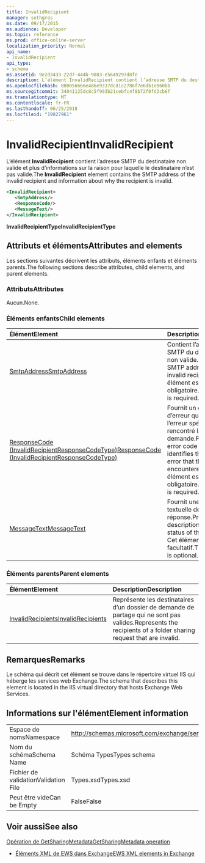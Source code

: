 ```yaml
---
title: InvalidRecipient
manager: sethgros
ms.date: 09/17/2015
ms.audience: Developer
ms.topic: reference
ms.prod: office-online-server
localization_priority: Normal
api_name:
- InvalidRecipient
api_type:
- schema
ms.assetid: 9e2d3433-22d7-444b-9883-e5649297d8fe
description: L’élément InvalidRecipient contient l’adresse SMTP du destinataire non valide et plus d’informations sur la raison pour laquelle le destinataire n’est pas valide.
ms.openlocfilehash: 800056666e486e9337dcd1c2786f7e6db1e060bb
ms.sourcegitcommit: 34041125dc8c5f993b21cebfc4f8b72f0fd2cb6f
ms.translationtype: MT
ms.contentlocale: fr-FR
ms.lasthandoff: 06/25/2018
ms.locfileid: "19827961"
---
```

# <a name="invalidrecipient"></a><span data-ttu-id="03f64-103">InvalidRecipient</span><span class="sxs-lookup"><span data-stu-id="03f64-103">InvalidRecipient</span></span>

<span data-ttu-id="03f64-104">L’élément **InvalidRecipient** contient l’adresse SMTP du destinataire non valide et plus d’informations sur la raison pour laquelle le destinataire n’est pas valide.</span><span class="sxs-lookup"><span data-stu-id="03f64-104">The **InvalidRecipient** element contains the SMTP address of the invalid recipient and information about why the recipient is invalid.</span></span> 
  
```XML
<InvalidRecipient>
   <SmtpAddress/>
   <ResponseCode/>
   <MessageText/>
</InvalidRecipient>

```

 <span data-ttu-id="03f64-105">**InvalidRecipientType**</span><span class="sxs-lookup"><span data-stu-id="03f64-105">**InvalidRecipientType**</span></span>
## <a name="attributes-and-elements"></a><span data-ttu-id="03f64-106">Attributs et éléments</span><span class="sxs-lookup"><span data-stu-id="03f64-106">Attributes and elements</span></span>

<span data-ttu-id="03f64-107">Les sections suivantes décrivent les attributs, éléments enfants et éléments parents.</span><span class="sxs-lookup"><span data-stu-id="03f64-107">The following sections describe attributes, child elements, and parent elements.</span></span>
  
### <a name="attributes"></a><span data-ttu-id="03f64-108">Attributs</span><span class="sxs-lookup"><span data-stu-id="03f64-108">Attributes</span></span>

<span data-ttu-id="03f64-109">Aucun.</span><span class="sxs-lookup"><span data-stu-id="03f64-109">None.</span></span>
  
### <a name="child-elements"></a><span data-ttu-id="03f64-110">Éléments enfants</span><span class="sxs-lookup"><span data-stu-id="03f64-110">Child elements</span></span>

|<span data-ttu-id="03f64-111">**Élément**</span><span class="sxs-lookup"><span data-stu-id="03f64-111">**Element**</span></span>|<span data-ttu-id="03f64-112">**Description**</span><span class="sxs-lookup"><span data-stu-id="03f64-112">**Description**</span></span>|
|:-----|:-----|
|[<span data-ttu-id="03f64-113">SmtpAddress</span><span class="sxs-lookup"><span data-stu-id="03f64-113">SmtpAddress</span></span>](smtpaddress.md) <br/> |<span data-ttu-id="03f64-114">Contient l’adresse SMTP du destinataire non valide.</span><span class="sxs-lookup"><span data-stu-id="03f64-114">Contains the SMTP address of the invalid recipient.</span></span> <span data-ttu-id="03f64-115">Cet élément est obligatoire.</span><span class="sxs-lookup"><span data-stu-id="03f64-115">This element is required.</span></span>  <br/> |
|[<span data-ttu-id="03f64-116">ResponseCode (InvalidRecipientResponseCodeType)</span><span class="sxs-lookup"><span data-stu-id="03f64-116">ResponseCode (InvalidRecipientResponseCodeType)</span></span>](responsecode-invalidrecipientresponsecodetype.md) <br/> |<span data-ttu-id="03f64-117">Fournit un code d’erreur qui identifie l’erreur spécifique qui a rencontré la demande.</span><span class="sxs-lookup"><span data-stu-id="03f64-117">Provides an error code that identifies the specific error that the request encountered.</span></span> <span data-ttu-id="03f64-118">Cet élément est obligatoire.</span><span class="sxs-lookup"><span data-stu-id="03f64-118">This element is required.</span></span>  <br/> |
|[<span data-ttu-id="03f64-119">MessageText</span><span class="sxs-lookup"><span data-stu-id="03f64-119">MessageText</span></span>](messagetext.md) <br/> |<span data-ttu-id="03f64-120">Fournit une description textuelle de l’état de la réponse.</span><span class="sxs-lookup"><span data-stu-id="03f64-120">Provides a text description of the status of the response.</span></span> <span data-ttu-id="03f64-121">Cet élément est facultatif.</span><span class="sxs-lookup"><span data-stu-id="03f64-121">This element is optional.</span></span>  <br/> |
   
### <a name="parent-elements"></a><span data-ttu-id="03f64-122">Éléments parents</span><span class="sxs-lookup"><span data-stu-id="03f64-122">Parent elements</span></span>

|<span data-ttu-id="03f64-123">**Élément**</span><span class="sxs-lookup"><span data-stu-id="03f64-123">**Element**</span></span>|<span data-ttu-id="03f64-124">**Description**</span><span class="sxs-lookup"><span data-stu-id="03f64-124">**Description**</span></span>|
|:-----|:-----|
|[<span data-ttu-id="03f64-125">InvalidRecipients</span><span class="sxs-lookup"><span data-stu-id="03f64-125">InvalidRecipients</span></span>](invalidrecipients.md) <br/> |<span data-ttu-id="03f64-126">Représente les destinataires d’un dossier de demande de partage qui ne sont pas valides.</span><span class="sxs-lookup"><span data-stu-id="03f64-126">Represents the recipients of a folder sharing request that are invalid.</span></span>  <br/> |
   
## <a name="remarks"></a><span data-ttu-id="03f64-127">Remarques</span><span class="sxs-lookup"><span data-stu-id="03f64-127">Remarks</span></span>

<span data-ttu-id="03f64-128">Le schéma qui décrit cet élément se trouve dans le répertoire virtuel IIS qui héberge les services web Exchange.</span><span class="sxs-lookup"><span data-stu-id="03f64-128">The schema that describes this element is located in the IIS virtual directory that hosts Exchange Web Services.</span></span>
  
## <a name="element-information"></a><span data-ttu-id="03f64-129">Informations sur l'élément</span><span class="sxs-lookup"><span data-stu-id="03f64-129">Element information</span></span>

|||
|:-----|:-----|
|<span data-ttu-id="03f64-130">Espace de noms</span><span class="sxs-lookup"><span data-stu-id="03f64-130">Namespace</span></span>  <br/> |http://schemas.microsoft.com/exchange/services/2006/types  <br/> |
|<span data-ttu-id="03f64-131">Nom du schéma</span><span class="sxs-lookup"><span data-stu-id="03f64-131">Schema Name</span></span>  <br/> |<span data-ttu-id="03f64-132">Schéma Types</span><span class="sxs-lookup"><span data-stu-id="03f64-132">Types schema</span></span>  <br/> |
|<span data-ttu-id="03f64-133">Fichier de validation</span><span class="sxs-lookup"><span data-stu-id="03f64-133">Validation File</span></span>  <br/> |<span data-ttu-id="03f64-134">Types.xsd</span><span class="sxs-lookup"><span data-stu-id="03f64-134">Types.xsd</span></span>  <br/> |
|<span data-ttu-id="03f64-135">Peut être vide</span><span class="sxs-lookup"><span data-stu-id="03f64-135">Can be Empty</span></span>  <br/> |<span data-ttu-id="03f64-136">False</span><span class="sxs-lookup"><span data-stu-id="03f64-136">False</span></span>  <br/> |
   
## <a name="see-also"></a><span data-ttu-id="03f64-137">Voir aussi</span><span class="sxs-lookup"><span data-stu-id="03f64-137">See also</span></span>



[<span data-ttu-id="03f64-138">Opération de GetSharingMetadata</span><span class="sxs-lookup"><span data-stu-id="03f64-138">GetSharingMetadata operation</span></span>](getsharingmetadata-operation.md)


- [<span data-ttu-id="03f64-139">Éléments XML de EWS dans Exchange</span><span class="sxs-lookup"><span data-stu-id="03f64-139">EWS XML elements in Exchange</span></span>](ews-xml-elements-in-exchange.md)

